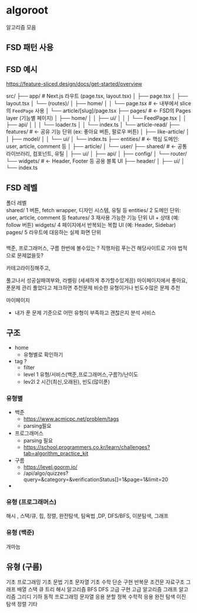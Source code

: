 # algoroot

알고리즘 모음

## FSD 패턴 사용 


## FSD 예시
https://feature-sliced.design/docs/get-started/overview

src/
├── app/                  # Next.js 라우트 (page.tsx, layout.tsx)
│   ├── page.tsx
│   ├── layout.tsx
│   └── (routes)/
│       ├── home/
│       │   └── page.tsx         # ← 내부에서 slice의 `FeedPage` 사용
│       └── article/[slug]/page.tsx
├── pages/                # ← FSD의 Pages layer (기능별 페이지)
│   ├── home/
│   │   ├── ui/
│   │   │   └── FeedPage.tsx
│   │   ├── api/
│   │   │   └── loader.ts
│   │   └── index.ts
│   └── article-read/
├── features/             # ← 공유 기능 단위 (ex: 좋아요 버튼, 팔로우 버튼)
│   ├── like-article/
│   │   ├── model/
│   │   └── ui/
│   └── index.ts
├── entities/             # ← 핵심 도메인: user, article, comment 등
│   ├── article/
│   └── user/
├── shared/               # ← 공통 라이브러리, 컴포넌트, 유틸
│   ├── ui/
│   ├── api/
│   ├── config/
│   └── router/
└── widgets/              # ← Header, Footer 등 공용 블록 UI
    ├── header/
    │   ├── ui/
    │   └── index.ts



## FSD 레벨
폴더	레벨	
shared/	1	버튼, fetch wrapper, 디자인 시스템, 유틸 등
entities/	2	도메인 단위: user, article, comment 등
features/	3	재사용 가능한 기능 단위 UI + 상태 (예: follow 버튼)
widgets/	4	페이지에서 반복되는 복합 UI (예: Header, Sidebar)
pages/	5	라우트에 대응하는 실제 화면 단위


###
백준, 프로그래머스, 구름 한번에 볼수있는 ? 
직행처럼 푸는건 해당사이트로 가야 법적으로 문제없을듯? 

카테고라이징해주고, 

풀고나서 성공실패여부와, 라벨링 (세세하게 추가할수있게끔)
마이페이지에서 좋아요, 푼문제 관리
풀었다고 체크하면 추천문제 비슷한 유형이거나 빈도수많은 문제 추천


마이페이지
+ 내가 푼 문제 기준으로 어떤 유형이 부족하고 괜찮은지 분석 서비스 


## 구조
- home
  - 유형별로 확인하기
- tag ?
  - filter
  - level 1 유형/서비스(백준,프로그래머스,구름?)/난이도
  - lev2l 2 시간(최신,오래된), 빈도(많이푼)


### 유형별 
- 백준
  - https://www.acmicpc.net/problem/tags
  - parsing필요
- 프로그래머스
  - parsing 필요
  - https://school.programmers.co.kr/learn/challenges?tab=algorithm_practice_kit
- 구름
  - https://level.goorm.io/
  - /api/algo/quizzes?query=&category=&verificationStatus[]=1&page=1&limit=20
- 
### 유형 (프로그래머스)
해시 , 스택/큐, 힙, 정렬, 완전탐색, 탐욕법 ,DP, DFS/BFS, 이분탐색, 그래프

### 유형 (백준)
개마늠

## 유형 (구름)
기초 프로그래밍
기초 문법
기초 문자열
기초 수학
단순 구현
반복문
조건문
자료구조
그래프
배열
스택
큐
트리
해시
알고리즘
BFS
DFS
고급 구현
고급 알고리즘
그래프 알고리즘
그리디
기하
동적 프로그래밍
문자열 응용
분할 정복
수학적 응용
완전 탐색
이진 탐색
정렬
기타
